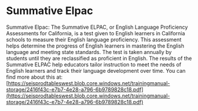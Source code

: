 # Summative Elpac
Summative Elpac: The Summative ELPAC, or English Language Proficiency Assessments for California, is a test given to English learners in California schools to measure their English language proficiency. This assessment helps determine the progress of English learners in mastering the English language and meeting state standards. The test is taken annually by students until they are reclassified as proficient in English. The results of the Summative ELPAC help educators tailor instruction to meet the needs of English learners and track their language development over time.
You can find more about this at: [https://seisprodtableswest.blob.core.windows.net/trainingmanual-storage/2416f43c-e7b7-4e28-a796-6b9789828c18.pdf](https://seisprodtableswest.blob.core.windows.net/trainingmanual-storage/2416f43c-e7b7-4e28-a796-6b9789828c18.pdf)